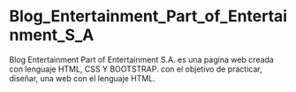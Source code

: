 # Blog_Entertainment_Part_of_Entertainment_S_A
Blog Entertainment Part of Entertainment S.A. es una pagina web creada con lenguaje  HTML, CSS Y BOOTSTRAP. con el objetivo de practicar, diseñar, una web con el lenguaje HTML.
